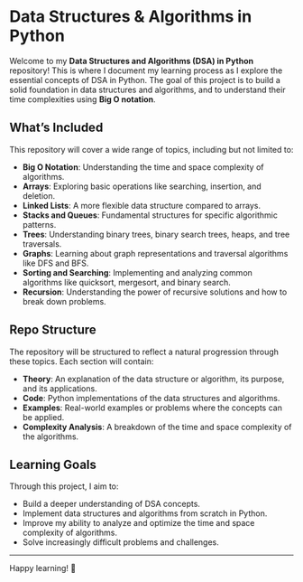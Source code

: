 # Data Structures & Algorithms in Python

Welcome to my **Data Structures and Algorithms (DSA) in Python** repository! This is where I document my learning process as I explore the essential concepts of DSA in Python. The goal of this project is to build a solid foundation in data structures and algorithms, and to understand their time complexities using **Big O notation**.

## What’s Included

This repository will cover a wide range of topics, including but not limited to:

- **Big O Notation**: Understanding the time and space complexity of algorithms.
- **Arrays**: Exploring basic operations like searching, insertion, and deletion.
- **Linked Lists**: A more flexible data structure compared to arrays.
- **Stacks and Queues**: Fundamental structures for specific algorithmic patterns.
- **Trees**: Understanding binary trees, binary search trees, heaps, and tree traversals.
- **Graphs**: Learning about graph representations and traversal algorithms like DFS and BFS.
- **Sorting and Searching**: Implementing and analyzing common algorithms like quicksort, mergesort, and binary search.
- **Recursion**: Understanding the power of recursive solutions and how to break down problems.

## Repo Structure

The repository will be structured to reflect a natural progression through these topics. Each section will contain:
- **Theory**: An explanation of the data structure or algorithm, its purpose, and its applications.
- **Code**: Python implementations of the data structures and algorithms.
- **Examples**: Real-world examples or problems where the concepts can be applied.
- **Complexity Analysis**: A breakdown of the time and space complexity of the algorithms.

## Learning Goals

Through this project, I aim to:
- Build a deeper understanding of DSA concepts.
- Implement data structures and algorithms from scratch in Python.
- Improve my ability to analyze and optimize the time and space complexity of algorithms.
- Solve increasingly difficult problems and challenges.

---

Happy learning! 🚀
